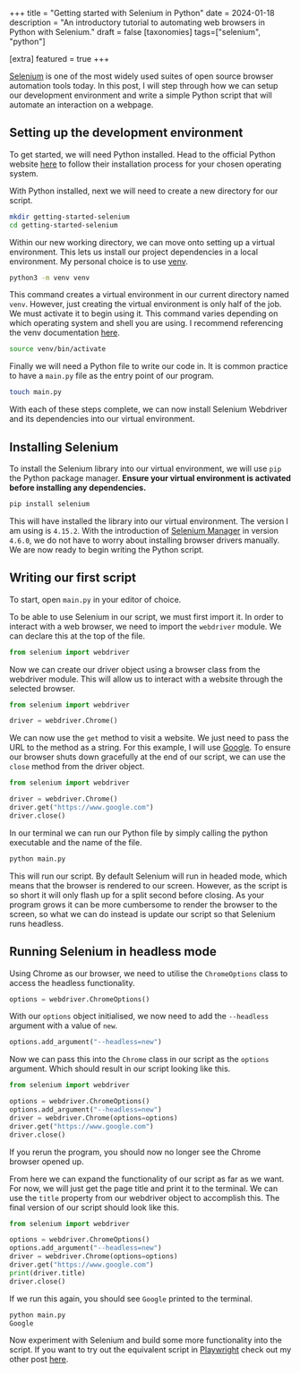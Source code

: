 +++
title = "Getting started with Selenium in Python"
date = 2024-01-18
description = "An introductory tutorial to automating web browsers in Python with Selenium."
draft = false
[taxonomies]
tags=["selenium", "python"]

[extra]
featured = true
+++


[Selenium](https://www.selenium.dev/) is one of the most widely used suites of open source browser automation tools today. In this post, I will step through how we can setup our development environment and write a simple Python script that will automate an interaction on a webpage.

## Setting up the development environment
To get started, we will need Python installed. Head to the official Python website [here](https://www.python.org/downloads/) to follow their installation process for your chosen operating system.

With Python installed, next we will need to create a new directory for our script.
```sh
mkdir getting-started-selenium
cd getting-started-selenium
```

Within our new working directory, we can move onto setting up a virtual environment. This lets us install our project dependencies in a local environment. My personal choice is to use [venv](https://docs.python.org/3/library/venv.html).

```sh
python3 -m venv venv
```

This command creates a virtual environment in our current directory named `venv`. However, just creating the virtual environment is only half of the job. We must activate it to begin using it. This command varies depending on which operating system and shell you are using. I recommend referencing the venv documentation [here](https://docs.python.org/3/library/venv.html#how-venvs-work).

```sh
source venv/bin/activate
```

Finally we will need a Python file to write our code in. It is common practice to have a `main.py` file as the entry point of our program.

```sh
touch main.py
```

With each of these steps complete, we can now install Selenium Webdriver and its dependencies into our virtual environment.

## Installing Selenium

To install the Selenium library into our virtual environment, we will use `pip` the Python package manager. **Ensure your virtual environment is activated before installing any dependencies.**

```sh
pip install selenium
```

This will have installed the library into our virtual environment. The version I am using is `4.15.2`. With the introduction of [Selenium Manager](https://www.selenium.dev/blog/2022/introducing-selenium-manager/) in version `4.6.0`, we do not have to worry about installing browser drivers manually. We are now ready to begin writing the Python script.

## Writing our first script

To start, open `main.py` in your editor of choice.

To be able to use Selenium in our script, we must first import it. In order to interact with a web browser, we need to import the `webdriver` module. We can declare this at the top of the file.

```python
from selenium import webdriver
```

Now we can create our driver object using a browser class from the webdriver module. This will allow us to interact with a website through the selected browser.

```python
from selenium import webdriver

driver = webdriver.Chrome()
```

We can now use the `get` method to visit a website. We just need to pass the URL to the method as a string. For this example, I will use [Google](https://www.google.com). To ensure our browser shuts down gracefully at the end of our script, we can use the `close` method from the driver object.

```python
from selenium import webdriver

driver = webdriver.Chrome()
driver.get("https://www.google.com")
driver.close()
```

In our terminal we can run our Python file by simply calling the python executable and the name of the file.

```sh
python main.py
```

This will run our script. By default Selenium will run in headed mode, which means that the browser is rendered to our screen. However, as the script is so short it will only flash up for a split second before closing. As your program grows it can be more cumbersome to render the browser to the screen, so what we can do instead is update our script so that Selenium runs headless.

## Running Selenium in headless mode

Using Chrome as our browser, we need to utilise the `ChromeOptions` class to access the headless functionality.

```python
options = webdriver.ChromeOptions()
```

With our `options` object initialised, we now need to add the `--headless` argument with a value of `new`.

```python
options.add_argument("--headless=new")
```

Now we can pass this into the `Chrome` class in our script as the `options` argument. Which should result in our script looking like this.

```python
from selenium import webdriver

options = webdriver.ChromeOptions()
options.add_argument("--headless=new")
driver = webdriver.Chrome(options=options)
driver.get("https://www.google.com")
driver.close()
```

If you rerun the program, you should now no longer see the Chrome browser opened up.

From here we can expand the functionality of our script as far as we want. For now, we will just get the page title and print it to the terminal. We can use the `title` property from our webdriver object to accomplish this. The final version of our script should look like this.

```python
from selenium import webdriver

options = webdriver.ChromeOptions()
options.add_argument("--headless=new")
driver = webdriver.Chrome(options=options)
driver.get("https://www.google.com")
print(driver.title)
driver.close()
```

If we run this again, you should see `Google` printed to the terminal.

```sh
python main.py
Google
```

Now experiment with Selenium and build some more functionality into the script. If you want to try out the equivalent script in [Playwright](https://playwright.dev/) check out my other post [here](https://lewi.dev/blog/getting-started-with-playwright-in-python/).
